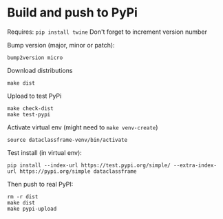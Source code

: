 
# Build and push to PyPi
Requires: `pip install twine`
Don't forget to increment version number

Bump version (major, minor or patch):

```shell script
bump2version micro
```

Download distributions

```shell script
make dist
```

Upload to test PyPi

```shell script
make check-dist
make test-pypi
```

Activate virtual env (might need to `make venv-create`)

```shell script
source dataclassframe-venv/bin/activate
```

Test install (in virtual env):

```shell script
pip install --index-url https://test.pypi.org/simple/ --extra-index-url https://pypi.org/simple dataclassframe
```

Then push to real PyPI:

```shell script
rm -r dist
make dist
make pypi-upload
```
